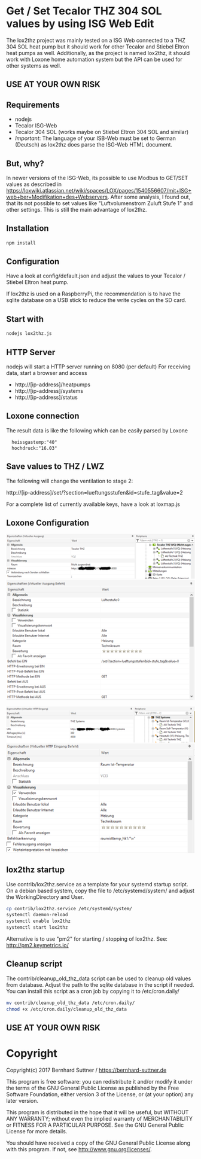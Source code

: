 # Get / Set Tecalor THZ 304 SOL values by using ISG Web Edit

The lox2thz project was mainly tested on a ISG Web connected to a THZ 304 SOL heat pump but it should work for other Tecalor and Stiebel Eltron heat pumps as well.
Additionally, as the project is named lox2thz, it should work with Loxone home automation system but the API can be used for other systems as well.

## USE AT YOUR OWN RISK

## Requirements
- nodejs
- Tecalor ISG-Web
- Tecalor 304 SOL (works maybe on Stiebel Eltron 304 SOL and similar)
- *Important*: The language of your ISB-Web must be set to German (Deutsch) as lox2thz does parse the ISG-Web HTML document.

## But, why?
In newer versions of the ISG-Web, its possible to use Modbus to GET/SET values as described in https://loxwiki.atlassian.net/wiki/spaces/LOX/pages/1540556607/mit+ISG+web+ber+Modifikation+des+Webservers.
After some analysis, I found out, that its not possible to set values like "Luftvolumenstrom Zuluft Stufe 1" and other settings. 
This is still the main advantage of lox2thz.

## Installation
```sh
npm install
```

## Configuration
Have a look at config/default.json and adjust the values to your Tecalor / Stiebel Eltron heat pump.

If lox2thz is used on a RaspberryPi, the recommendation is to have the sqlite database on a USB stick to reduce the write cycles on the SD card.

## Start with
```sh
nodejs lox2thz.js
```

## HTTP Server
nodejs will start a HTTP server running on 8080 (per default)
For receiving data, start a browser and access
 - http://[ip-address]/heatpumps
 - http://[ip-address]/systems
 - http://[ip-address]/status

## Loxone connection
The result data is like the following which can be easily parsed by Loxone
```
  heissgastemp:"40"
  hochdruck:"16.03" 
```

## Save values to THZ / LWZ
The following will change the ventilation to stage 2:

http://[ip-address]/set/?section=lueftungsstufen&id=stufe_tag&value=2

For a complete list of currently available keys, have a look at loxmap.js

## Loxone Configuration
![HTTP Output](/doc/http_ausgang.png)
![HTTP Output Command](/doc/http_ausgang_befehl.png)

![HTTP Input](/doc/http_eingang.png)
![HTTP Input Command](/doc/http_eingang_befehl.png)

## lox2thz startup
Use contrib/lox2thz.service as a template for your systemd startup script.
On a debian based system, copy the file to /etc/systemd/system/ and adjust the WorkingDirectory and User.

```sh
cp contrib/lox2thz.service /etc/systemd/system/
systemctl daemon-reload
systemctl enable lox2thz
systemctl start lox2thz
```

Alternative is to use "pm2" for starting / stopping of lox2thz. See:
http://pm2.keymetrics.io/

## Cleanup script

The contrib/cleanup_old_thz_data script can be used to cleanup old values from database.
Adjust the path to the sqlite database in the script if needed.
You can install this script as a cron job by copying it to /etc/cron.daily/

```sh
mv contrib/cleanup_old_thz_data /etc/cron.daily/
chmod +x /etc/cron.daily/cleanup_old_thz_data
```

## USE AT YOUR OWN RISK

# Copyright

Copyright(c) 2017 Bernhard Suttner / https://bernhard-suttner.de

This program is free software: you can redistribute it and/or modify it under the terms of the GNU General Public License as published by the Free Software Foundation, either version 3 of the License, or (at your option) any later version.

This program is distributed in the hope that it will be useful, but WITHOUT ANY WARRANTY; without even the implied warranty of MERCHANTABILITY or FITNESS FOR A PARTICULAR PURPOSE. See the GNU General Public License for more details.

You should have received a copy of the GNU General Public License along with this program. If not, see http://www.gnu.org/licenses/.
